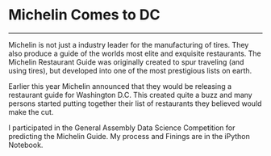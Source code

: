 # Michelin Comes to DC
___

Michelin is not just a industry leader for the manufacturing of tires.  They also produce a guide of the worlds most elite and 
exquisite restaurants.  The Michelin Restaurant Guide was originally created to spur traveling (and using tires), but developed into
one of the most prestigious lists on earth.

Earlier this year Michelin announced that they would be releasing a restaurant guide for Washington D.C.  This created quite a buzz and 
many persons started putting together their list of restaurants they believed would make the cut.  

I participated in the General Assembly Data Science Competition for predicting the Michelin Guide.  My process and Finings are in the 
iPython Notebook.

